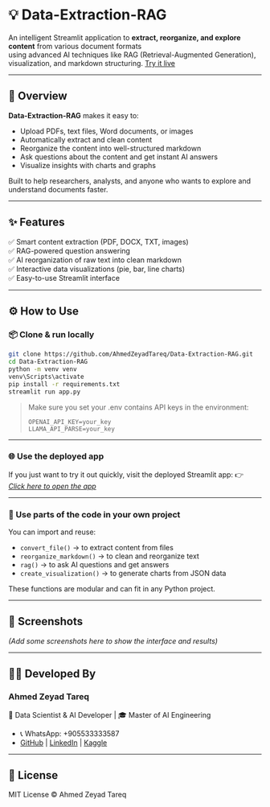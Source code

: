 # 💡 Data-Extraction-RAG

An intelligent Streamlit application to **extract, reorganize, and explore content** from various document formats  
using advanced AI techniques like RAG (Retrieval-Augmented Generation), visualization, and markdown structuring.
[Try it live](https://dataextractionrag-ahmedzeyadtareq.streamlit.app/)

---

## 🚀 Overview

**Data-Extraction-RAG** makes it easy to:
- Upload PDFs, text files, Word documents, or images
- Automatically extract and clean content
- Reorganize the content into well-structured markdown
- Ask questions about the content and get instant AI answers
- Visualize insights with charts and graphs

Built to help researchers, analysts, and anyone who wants to explore and understand documents faster.

---

## ✨ Features

✅ Smart content extraction (PDF, DOCX, TXT, images)  
✅ RAG-powered question answering  
✅ AI reorganization of raw text into clean markdown  
✅ Interactive data visualizations (pie, bar, line charts)  
✅ Easy-to-use Streamlit interface

---

## ⚙️ How to Use

### 📦 Clone & run locally

```bash
git clone https://github.com/AhmedZeyadTareq/Data-Extraction-RAG.git
cd Data-Extraction-RAG
python -m venv venv
venv\Scripts\activate
pip install -r requirements.txt
streamlit run app.py
````

> Make sure you set your .env contains API keys in the environment:
>
> ```
> OPENAI_API_KEY=your_key
> LLAMA_API_PARSE=your_key
> ```

---

### 🌐 Use the deployed app

If you just want to try it out quickly, visit the deployed Streamlit app:
👉 *[Click here to open the app](https://dataextractionrag-ahmedzeyadtareq.streamlit.app/)*

---

### 🧰 Use parts of the code in your own project

You can import and reuse:

* `convert_file()` → to extract content from files
* `reorganize_markdown()` → to clean and reorganize text
* `rag()` → to ask AI questions and get answers
* `create_visualization()` → to generate charts from JSON data

These functions are modular and can fit in any Python project.

---

## 📸 Screenshots

*(Add some screenshots here to show the interface and results)*

---

## 👨‍💻 Developed By

### Ahmed Zeyad Tareq

📌 Data Scientist & AI Developer | 🎓 Master of AI Engineering

* 📞 WhatsApp: +905533333587
* [GitHub](https://github.com/AhmedZeyadTareq) | [LinkedIn](https://www.linkedin.com/in/ahmed-zeyad-tareq) | [Kaggle](https://www.kaggle.com/ahmedzeyadtareq)

---

## 📄 License

MIT License © Ahmed Zeyad Tareq

